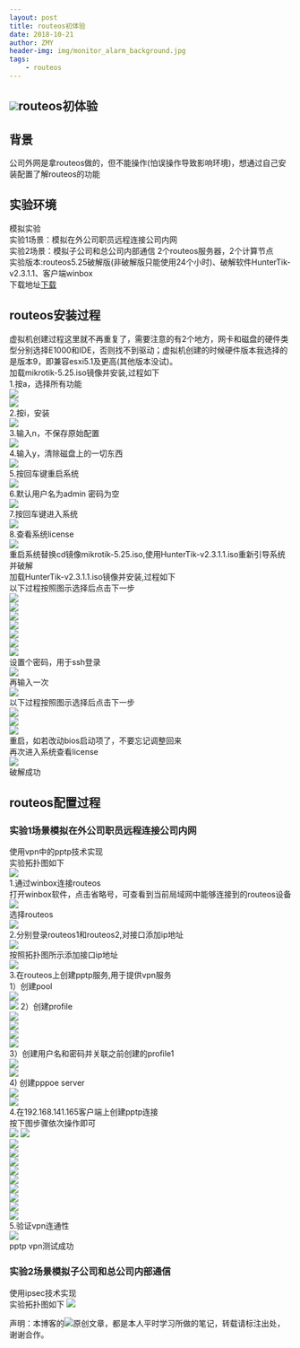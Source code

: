 ```yaml
---
layout: post
title: routeos初体验
date: 2018-10-21
author: ZMY
header-img: img/monitor_alarm_background.jpg
tags:
    - routeos 
---
```


## <img class="original" src='https://raw.githubusercontent.com/276622709/276622709.github.io/master/img/original.png'>routeos初体验
## 背景
公司外网是拿routeos做的，但不能操作(怕误操作导致影响环境)，想通过自己安装配置了解routeos的功能
## 实验环境
模拟实验  
实验1场景：模拟在外公司职员远程连接公司内网  
实验2场景：模拟子公司和总公司内部通信 
2个routeos服务器，2个计算节点     
实验版本:routeos5.25破解版(非破解版只能使用24个小时)、破解软件HunterTik-v2.3.1.1、客户端winbox     
下载地址[下载](https://pan.baidu.com/s/1uliZ9rkV17TpR0u_hcMf2A) 
 
## routeos安装过程
虚拟机创建过程这里就不再重复了，需要注意的有2个地方，网卡和磁盘的硬件类型分别选择E1000和IDE，否则找不到驱动；虚拟机创建的时候硬件版本我选择的是版本9，即兼容esxi5.1及更高(其他版本没试)。  
加载mikrotik-5.25.iso镜像并安装,过程如下  
1.按a，选择所有功能  
![](https://raw.githubusercontent.com/276622709/276622709.github.io/master/img/routeos/routeos_install_1.png)  
![](https://raw.githubusercontent.com/276622709/276622709.github.io/master/img/routeos/routeos_install_2.png)  
2.按i，安装  
![](https://raw.githubusercontent.com/276622709/276622709.github.io/master/img/routeos/routeos_install_3.png)  
3.输入n，不保存原始配置  
![](https://raw.githubusercontent.com/276622709/276622709.github.io/master/img/routeos/routeos_install_4.png)  
4.输入y，清除磁盘上的一切东西  
![](https://raw.githubusercontent.com/276622709/276622709.github.io/master/img/routeos/routeos_install_5.png)  
5.按回车键重启系统  
![](https://raw.githubusercontent.com/276622709/276622709.github.io/master/img/routeos/routeos_install_6.png)  
6.默认用户名为admin 密码为空  
![](https://raw.githubusercontent.com/276622709/276622709.github.io/master/img/routeos/routeos_install_7.png)  
7.按回车键进入系统  
![](https://raw.githubusercontent.com/276622709/276622709.github.io/master/img/routeos/routeos_install_8.png)    
8.查看系统license  
![](https://raw.githubusercontent.com/276622709/276622709.github.io/master/img/routeos/routeos_install_9.png)    
重启系统替换cd镜像mikrotik-5.25.iso,使用HunterTik-v2.3.1.1.iso重新引导系统并破解  
加载HunterTik-v2.3.1.1.iso镜像并安装,过程如下  
以下过程按照图示选择后点击下一步  
![](https://raw.githubusercontent.com/276622709/276622709.github.io/master/img/routeos/huntertik_install_1.png)  
![](https://raw.githubusercontent.com/276622709/276622709.github.io/master/img/routeos/huntertik_install_2.png)  
![](https://raw.githubusercontent.com/276622709/276622709.github.io/master/img/routeos/huntertik_install_3.png)  
![](https://raw.githubusercontent.com/276622709/276622709.github.io/master/img/routeos/huntertik_install_4.png)  
![](https://raw.githubusercontent.com/276622709/276622709.github.io/master/img/routeos/huntertik_install_5.png)  
![](https://raw.githubusercontent.com/276622709/276622709.github.io/master/img/routeos/huntertik_install_6.png)  
![](https://raw.githubusercontent.com/276622709/276622709.github.io/master/img/routeos/huntertik_install_7.png)  
设置个密码，用于ssh登录  
![](https://raw.githubusercontent.com/276622709/276622709.github.io/master/img/routeos/huntertik_install_8.png)  
再输入一次  
![](https://raw.githubusercontent.com/276622709/276622709.github.io/master/img/routeos/huntertik_install_9.png)  
以下过程按照图示选择后点击下一步  
![](https://raw.githubusercontent.com/276622709/276622709.github.io/master/img/routeos/huntertik_install_10.png)  
![](https://raw.githubusercontent.com/276622709/276622709.github.io/master/img/routeos/huntertik_install_11.png)  
![](https://raw.githubusercontent.com/276622709/276622709.github.io/master/img/routeos/huntertik_install_12.png)  
重启，如若改动bios启动项了，不要忘记调整回来  
再次进入系统查看license  
![](https://raw.githubusercontent.com/276622709/276622709.github.io/master/img/routeos/huntertik_install_13.png)  
破解成功  
## routeos配置过程
### 实验1场景模拟在外公司职员远程连接公司内网  
使用vpn中的pptp技术实现  
实验拓扑图如下  
![](https://raw.githubusercontent.com/276622709/276622709.github.io/master/img/routeos/pptp/pptp_topology.png)  
1.通过winbox连接routeos  
打开winbox软件，点击省略号，可查看到当前局域网中能够连接到的routeos设备    
![](https://raw.githubusercontent.com/276622709/276622709.github.io/master/img/routeos/pptp/pptp_login_1.png)  
选择routeos  
![](https://raw.githubusercontent.com/276622709/276622709.github.io/master/img/routeos/pptp/pptp_login_2.png)  
2.分别登录routeos1和routeos2,对接口添加ip地址    
![](https://raw.githubusercontent.com/276622709/276622709.github.io/master/img/routeos/pptp/pptp_add_interface_ip_1.png)  
按照拓扑图所示添加接口ip地址   
![](https://raw.githubusercontent.com/276622709/276622709.github.io/master/img/routeos/pptp/pptp_add_interface_ip_2.png)  
3.在routeos上创建pptp服务,用于提供vpn服务    
1）创建pool  
![](https://raw.githubusercontent.com/276622709/276622709.github.io/master/img/routeos/pptp/pptp_profile_1.png)  
![](https://raw.githubusercontent.com/276622709/276622709.github.io/master/img/routeos/pptp/pptp_profile_2.png) 
2）创建profile  
![](https://raw.githubusercontent.com/276622709/276622709.github.io/master/img/routeos/pptp/pptp_profile_3.png)  
![](https://raw.githubusercontent.com/276622709/276622709.github.io/master/img/routeos/pptp/pptp_profile_4.png)  
![](https://raw.githubusercontent.com/276622709/276622709.github.io/master/img/routeos/pptp/pptp_profile_5.png)  
![](https://raw.githubusercontent.com/276622709/276622709.github.io/master/img/routeos/pptp/pptp_profile_6.png)  
3）创建用户名和密码并关联之前创建的profile1    
![](https://raw.githubusercontent.com/276622709/276622709.github.io/master/img/routeos/pptp/pptp_profile_7.png)  
![](https://raw.githubusercontent.com/276622709/276622709.github.io/master/img/routeos/pptp/pptp_profile_8.png)  
4) 创建pppoe server  
![](https://raw.githubusercontent.com/276622709/276622709.github.io/master/img/routeos/pptp/pptp_profile_9.png)  
![](https://raw.githubusercontent.com/276622709/276622709.github.io/master/img/routeos/pptp/pptp_profile_10.png)  
4.在192.168.141.165客户端上创建pptp连接  
按下图步骤依次操作即可  
![](https://raw.githubusercontent.com/276622709/276622709.github.io/master/img/routeos/pptp/pptp_client_1.png) 
![](https://raw.githubusercontent.com/276622709/276622709.github.io/master/img/routeos/pptp/pptp_client_2.png)  
![](https://raw.githubusercontent.com/276622709/276622709.github.io/master/img/routeos/pptp/pptp_client_3.png)  
![](https://raw.githubusercontent.com/276622709/276622709.github.io/master/img/routeos/pptp/pptp_client_4.png)  
![](https://raw.githubusercontent.com/276622709/276622709.github.io/master/img/routeos/pptp/pptp_client_5.png)  
![](https://raw.githubusercontent.com/276622709/276622709.github.io/master/img/routeos/pptp/pptp_client_6.png)  
![](https://raw.githubusercontent.com/276622709/276622709.github.io/master/img/routeos/pptp/pptp_client_7.png)  
![](https://raw.githubusercontent.com/276622709/276622709.github.io/master/img/routeos/pptp/pptp_client_8.png)  
![](https://raw.githubusercontent.com/276622709/276622709.github.io/master/img/routeos/pptp/pptp_client_9.png)  
![](https://raw.githubusercontent.com/276622709/276622709.github.io/master/img/routeos/pptp/pptp_client_10.png)  
![](https://raw.githubusercontent.com/276622709/276622709.github.io/master/img/routeos/pptp/pptp_client_11.png)  
5.验证vpn连通性  
![](https://raw.githubusercontent.com/276622709/276622709.github.io/master/img/routeos/pptp/pptp_client_12.png)  
pptp vpn测试成功  
### 实验2场景模拟子公司和总公司内部通信
使用ipsec技术实现  
实验拓扑图如下
![](https://raw.githubusercontent.com/276622709/276622709.github.io/master/img/routeos/ipsec/ipsec_topology.png)


声明：本博客的<img class="original" src='https://raw.githubusercontent.com/276622709/276622709.github.io/master/img/original.png'>原创文章，都是本人平时学习所做的笔记，转载请标注出处，谢谢合作。

